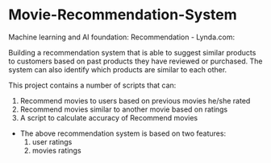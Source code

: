 # Movie-Recommendation-System

Machine learning and AI foundation: Recommendation - Lynda.com:

Building a recommendation system that is able to suggest similar products to customers
based on past products they have reviewed or purchased. The system can also identify
which products are similar to each other.

This project contains a number of scripts that can:
1) Recommend movies to users based on previous movies he/she rated
2) Recommend movies similar to another movie based on ratings
3) A script to calculate accuracy of Recommend movies

- The above recommendation system is based on two features:
    1) user ratings
    2) movies ratings
